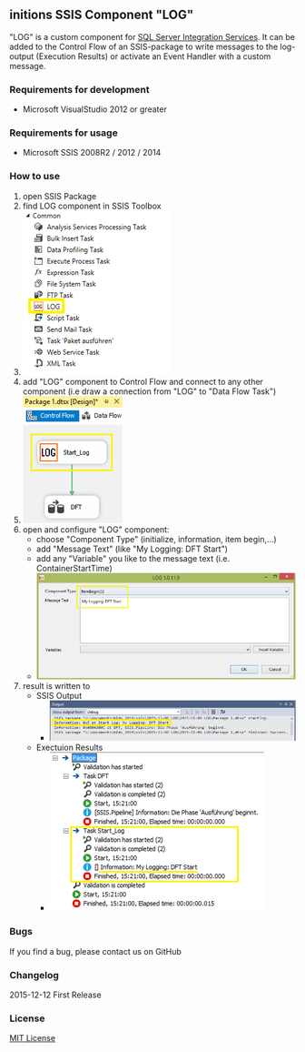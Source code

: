 ## initions SSIS Component "LOG"
"LOG" is a custom component for [SQL Server Integration Services](https://en.wikipedia.org/wiki/SQL_Server_Integration_Services). It can be added to the Control Flow of an SSIS-package to write messages to the log-output (Execution Results) or activate an Event Handler with a custom message.

### Requirements for development
* Microsoft VisualStudio 2012 or greater

### Requirements for usage
* Microsoft SSIS 2008R2 / 2012 / 2014

### How to use
1. open SSIS Package
2. find LOG component in SSIS Toolbox
3. ![SSIS Toolbox](/resources/SSIS_Toolbox_LOG.PNG "SSIS Toolbox with LOG component")
4. add "LOG" component to Control Flow and connect to any other component (i.e draw a connection from "LOG" to "Data Flow Task")
5. ![Control Flow](/resources/Control_Flow_LOG.PNG "Control Flow with connected LOG component")
6. open and configure "LOG" component:
    * choose "Component Type" (initialize, information, item begin,...)
    * add "Message Text" (like "My Logging: DFT Start")
    * add any "Variable" you like to the message text (i.e. ContainerStartTime)
    * ![LOG_02](/resources/LOG_02.PNG "Edit LOG component")
7. result is written to 
    * SSIS Output
      * ![Output](/resources/Output_LOG.PNG "Output") 
    * Exectuion Results 
      * ![Execution Results](/resources/Execution_Results.PNG "Execution Results") 

### Bugs
If you find a bug, please contact us on GitHub

### Changelog
2015-12-12
First Release

### License
[MIT License](LICENSE)

